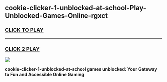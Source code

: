 
## cookie-clicker-1-unblocked-at-school-Play-Unblocked-Games-Online-rgxct
<h3>
<a href="https://premium76.site?title=cookie-clicker-1-unblocked-at-school&ref=25A">CLICK TO PLAY</a></h3>
<hr>

<h3>
<a href="https://premium76.site?title=cookie-clicker-1-unblocked-at-school&ref=25A">CLICK 2 PLAY</a>
  
</h3>

<a href="https://premium76.site?title=cookie-clicker-1-unblocked-at-school&ref=25A"><img src="https://clearcache.store/games.png"></a>


**cookie-clicker-1-unblocked-at-school games unblocked: Your Gateway to Fun and Accessible Online Gaming**
